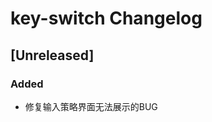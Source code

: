 <!-- Keep a Changelog guide -> https://keepachangelog.com -->

# key-switch Changelog

## [Unreleased]
### Added
- 修复输入策略界面无法展示的BUG
